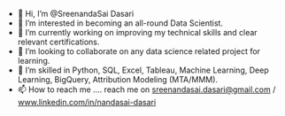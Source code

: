 - 👋 Hi, I’m @SreenandaSai Dasari
- 👀 I’m interested in becoming an all-round Data Scientist.
- 🌱 I’m currently working on improving my technical skills and clear relevant certifications.
- 💞️ I’m looking to collaborate on any data science related project for learning.
- 💞️ I’m skilled in Python, SQL, Excel, Tableau, Machine Learning, Deep Learning, BigQuery, Attribution Modeling (MTA/MMM).
- 📫 How to reach me .... reach me on sreenandasai.dasari@gmail.com / www.linkedin.com/in/nandasai-dasari



<!---
SreenandaSai-Dasari/SreenandaSai-Dasari is a ✨ special ✨ repository because its `README.md` (this file) appears on your GitHub profile.
You can click the Preview link to take a look at your changes.
--->
